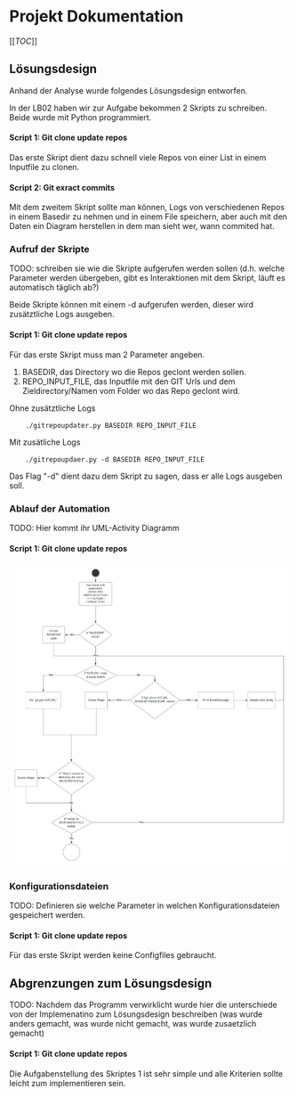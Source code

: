 # Projekt Dokumentation

[[_TOC_]]

## Lösungsdesign
Anhand der Analyse wurde folgendes Lösungsdesign entworfen.

In der LB02 haben wir zur Aufgabe bekommen 2 Skripts zu schreiben.
Beide wurde mit Python programmiert.

#### Script 1: Git clone update repos
Das erste Skript dient dazu schnell viele Repos von einer List in einem Inputfile zu clonen.

#### Script 2: Git exract commits
Mit dem zweitem Skript sollte man können, Logs von verschiedenen Repos in einem Basedir zu nehmen und in einem File speichern, aber auch mit den Daten ein Diagram herstellen in dem man sieht wer, wann commited hat. 


### Aufruf der Skripte


TODO: schreiben sie wie die Skripte aufgerufen werden sollen (d.h. welche Parameter werden übergeben, gibt es Interaktionen mit dem Skript, läuft es automatisch täglich ab?)

Beide Skripte können mit einem -d aufgerufen werden, dieser wird zusätztliche Logs ausgeben.


#### Script 1: Git clone update repos
Für das erste Skript muss man 2 Parameter angeben.
1. BASEDIR, das Directory wo die Repos geclont werden sollen.
2. REPO_INPUT_FILE, das Inputfile mit den GIT Urls und dem Zieldirectory/Namen vom Folder wo das Repo geclont wird.

Ohne zusätztliche Logs

        ./gitrepoupdater.py BASEDIR REPO_INPUT_FILE

Mit zusätliche Logs

        ./gitrepoupdaer.py -d BASEDIR REPO_INPUT_FILE

Das Flag "-d" dient dazu dem Skript zu sagen, dass er alle Logs ausgeben soll.

### Ablauf der Automation

TODO: Hier kommt ihr UML-Activity Diagramm

#### Script 1: Git clone update repos

![image](img/script1_uml.png)

### Konfigurationsdateien

TODO: Definieren sie welche Parameter in welchen Konfigurationsdateien gespeichert werden.

#### Script 1: Git clone update repos

Für das erste Skript werden keine Configfiles gebraucht.

## Abgrenzungen zum Lösungsdesign

TODO: Nachdem das Programm verwirklicht wurde hier die unterschiede von der Implemenatino zum Lösungsdesign beschreiben (was wurde anders gemacht, was wurde nicht gemacht, was wurde zusaetzlich gemacht)

#### Script 1: Git clone update repos

Die Aufgabenstellung des Skriptes 1 ist sehr simple und alle Kriterien sollte leicht zum implementieren sein.